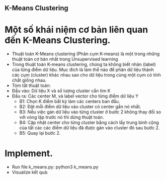 ## K-Means Clustering 

# Một số khái niệm cơ bản liên quan đến K-Means Clustering.
- Thuật toán K-Means clustering (Phân cụm K-means) là một trong những thuật toán cơ bản nhất trong Unsupervised learning
- Trong thuật toán K-means clustering, chúng ta không biết nhãn (label) của từng điểm dữ liệu. Mục đích là làm thể nào để phân dữ liệu thành các cụm (cluster) khác nhau sao cho dữ liệu trong cùng một cụm có tính chất giống nhau.
- Tóm tắt thuật toán:
 - Đầu vào: Dữ liệu X và số lượng cluster cần tìm K
 - Đầu ra: Các center M, và label vector cho từng điểm dữ liệu Y
   + B1: Chọn K điểm bất kỳ làm các centers ban đầu.
   + B2: Đặt mỗi điểm dữ liệu vào cluster có center gần nó nhất.
   + B3: Nếu việc gán dữ liệu vào từng cluster ở bước 2 không thay đổi so với vòng lặp trước nó thì dừng thuật toán.
   + B4: Cập nhật center cho từng cluster bằng cách lấy trung bình cộng của tất các các điểm dữ liệu đã được gán vào cluster đó sau bước 2.
   + B5: Quay lại bước 2.

# Implement.
- Run file k_means.py:
	            python3 k_means.py
- Visualize kết quả:
	
